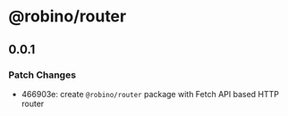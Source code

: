 # @robino/router

## 0.0.1

### Patch Changes

- 466903e: create `@robino/router` package with Fetch API based HTTP router
